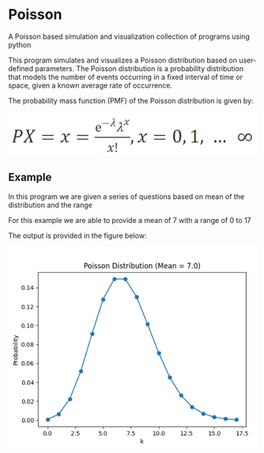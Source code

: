 # Poisson
A Poisson based simulation and visualization collection of programs using python

This program simulates and visualizes a Poisson distribution based on user-defined parameters. The Poisson distribution is a probability distribution that models the number of events occurring in a fixed interval of time or space, given a known average rate of occurrence.

The probability mass function (PMF) of the Poisson distribution is given by:

<img src="/img/poisson2.png" title="PMF" alt="PMF">

## Example

In this program we are given a series of questions based on mean of the distribution and the range 

For this example we are able to provide a mean of 7 with a range of 0 to 17


The output is provided in the figure below:

<img src="/img/figure1.png" title="figure1" alt="figure1">

